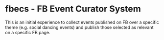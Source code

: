 fbecs - FB Event Curator System
========
This is an initial experience to collect events published on FB over a specific theme (e.g. social dancing events) and publish those selected as relevant on a specific FB page.

